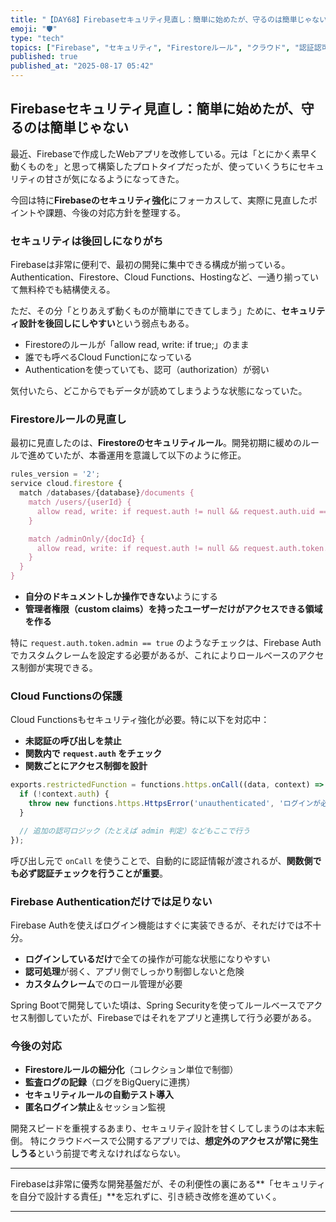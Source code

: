 ```yaml
---
title: "【DAY68】Firebaseセキュリティ見直し：簡単に始めたが、守るのは簡単じゃない"
emoji: "🛡️"
type: "tech"
topics: ["Firebase", "セキュリティ", "Firestoreルール", "クラウド", "認証認可"]
published: true
published_at: "2025-08-17 05:42"
---
```


## Firebaseセキュリティ見直し：簡単に始めたが、守るのは簡単じゃない

最近、Firebaseで作成したWebアプリを改修している。元は「とにかく素早く動くものを」と思って構築したプロトタイプだったが、使っていくうちにセキュリティの甘さが気になるようになってきた。

今回は特に**Firebaseのセキュリティ強化**にフォーカスして、実際に見直したポイントや課題、今後の対応方針を整理する。

### セキュリティは後回しになりがち

Firebaseは非常に便利で、最初の開発に集中できる構成が揃っている。Authentication、Firestore、Cloud Functions、Hostingなど、一通り揃っていて無料枠でも結構使える。

ただ、その分「とりあえず動くものが簡単にできてしまう」ために、**セキュリティ設計を後回しにしやすい**という弱点もある。

- Firestoreのルールが「allow read, write: if true;」のまま
- 誰でも呼べるCloud Functionになっている
- Authenticationを使っていても、認可（authorization）が弱い

気付いたら、どこからでもデータが読めてしまうような状態になっていた。

### Firestoreルールの見直し

最初に見直したのは、**Firestoreのセキュリティルール**。開発初期に緩めのルールで進めていたが、本番運用を意識して以下のように修正。

```js
rules_version = '2';
service cloud.firestore {
  match /databases/{database}/documents {
    match /users/{userId} {
      allow read, write: if request.auth != null && request.auth.uid == userId;
    }

    match /adminOnly/{docId} {
      allow read, write: if request.auth != null && request.auth.token.admin == true;
    }
  }
}
````

* **自分のドキュメントしか操作できない**ようにする
* **管理者権限（custom claims）を持ったユーザーだけがアクセスできる領域を作る**

特に `request.auth.token.admin == true` のようなチェックは、Firebase Authでカスタムクレームを設定する必要があるが、これによりロールベースのアクセス制御が実現できる。

### Cloud Functionsの保護

Cloud Functionsもセキュリティ強化が必要。特に以下を対応中：

* **未認証の呼び出しを禁止**
* **関数内で `request.auth` をチェック**
* **関数ごとにアクセス制御を設計**

```js
exports.restrictedFunction = functions.https.onCall((data, context) => {
  if (!context.auth) {
    throw new functions.https.HttpsError('unauthenticated', 'ログインが必要です。');
  }

  // 追加の認可ロジック（たとえば admin 判定）などもここで行う
});
```

呼び出し元で `onCall` を使うことで、自動的に認証情報が渡されるが、**関数側でも必ず認証チェックを行うことが重要**。

### Firebase Authenticationだけでは足りない

Firebase Authを使えばログイン機能はすぐに実装できるが、それだけでは不十分。

* **ログインしているだけ**で全ての操作が可能な状態になりやすい
* **認可処理**が弱く、アプリ側でしっかり制御しないと危険
* **カスタムクレーム**でのロール管理が必要

Spring Bootで開発していた頃は、Spring Securityを使ってルールベースでアクセス制御していたが、Firebaseではそれをアプリと連携して行う必要がある。

### 今後の対応

* **Firestoreルールの細分化**（コレクション単位で制御）
* **監査ログの記録**（ログをBigQueryに連携）
* **セキュリティルールの自動テスト導入**
* **匿名ログイン禁止**＆セッション監視

開発スピードを重視するあまり、セキュリティ設計を甘くしてしまうのは本末転倒。
特にクラウドベースで公開するアプリでは、**想定外のアクセスが常に発生しうる**という前提で考えなければならない。

---

Firebaseは非常に優秀な開発基盤だが、その利便性の裏にある\*\*「セキュリティを自分で設計する責任」\*\*を忘れずに、引き続き改修を進めていく。

---
